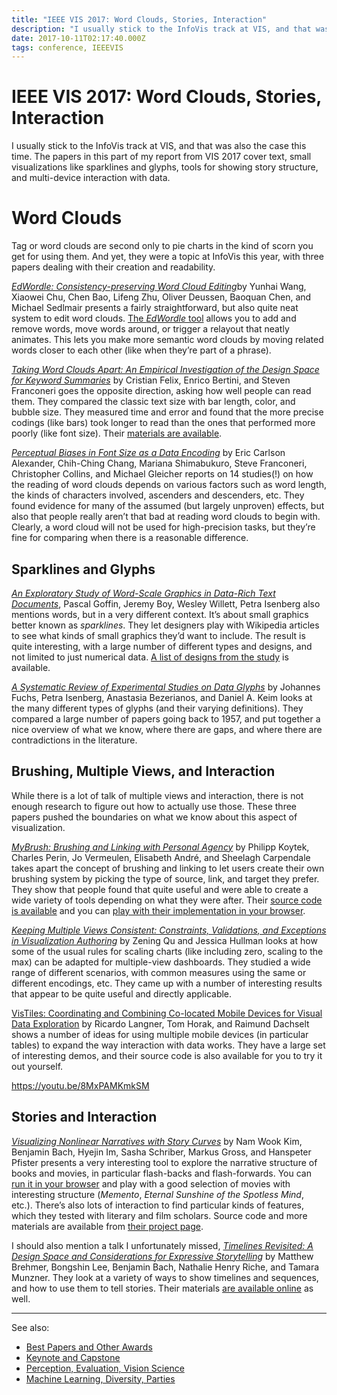 ```yaml
---
title: "IEEE VIS 2017: Word Clouds, Stories, Interaction"
description: "I usually stick to the InfoVis track at VIS, and that was also the case this time. The papers in this part of my report from VIS 2017 cover text, small visualizations like sparklines and glyphs, tools for showing story structure, and multi-device interaction with data."
date: 2017-10-11T02:17:40.000Z
tags: conference, IEEEVIS
---
```


# IEEE VIS 2017: Word Clouds, Stories, Interaction

I usually stick to the InfoVis track at VIS, and that was also the case this time. The papers in this part of my report from VIS 2017 cover text, small visualizations like sparklines and glyphs, tools for showing story structure, and multi-device interaction with data.<!--more-->

<h1>Word Clouds</h1>

Tag or word clouds are second only to pie charts in the kind of scorn you get for using them. And yet, they were a topic at InfoVis this year, with three papers dealing with their creation and readability.

<a href="http://graphics.uni-konstanz.de/publikationen/Wang2018EdWordleConsistencypreserving/index.html"><em>EdWordle: Consistency-preserving Word Cloud Editing</em></a>by Yunhai Wang, Xiaowei Chu, Chen Bao, Lifeng Zhu, Oliver Deussen, Baoquan Chen, and Michael Sedlmair presents a fairly straightforward, but also quite neat system to edit word clouds. <a href="http://www.edwordle.net">The <em>EdWordle</em> tool</a> allows you to add and remove words, move words around, or trigger a relayout that neatly animates. This lets you make more semantic word clouds by moving related words closer to each other (like when they’re part of a phrase).

<a href="http://enrico.bertini.io/s/infovis17-word-clouds-apart.pdf"><em>Taking Word Clouds Apart: An Empirical Investigation of the Design Space for Keyword Summaries</em></a> by Cristian Felix, Enrico Bertini, and Steven Franconeri goes the opposite direction, asking how well people can read them. They compared the classic text size with bar length, color, and bubble size. They measured time and error and found that the more precise codings (like bars) took longer to read than the ones that performed more poorly (like font size). Their <a href="https://github.com/nyuvis/word-cloud">materials are available</a>.

<em><a href="http://vialab.science.uoit.ca/wp-content/papercite-data/pdf/shi2017fontsize.pdf">Perceptual Biases in Font Size as a Data Encoding</a></em> by Eric Carlson Alexander, Chih-Ching Chang, Mariana Shimabukuro, Steve Franconeri, Christopher Collins, and Michael Gleicher reports on 14 studies(!) on how the reading of word clouds depends on various factors such as word length, the kinds of characters involved, ascenders and descenders, etc. They found evidence for many of the assumed (but largely unproven) effects, but also that people really aren’t that bad at reading word clouds to begin with. Clearly, a word cloud will not be used for high-precision tasks, but they’re fine for comparing when there is a reasonable difference.

## Sparklines and Glyphs

<em><a href="https://hal.archives-ouvertes.fr/hal-01389998/document">An Exploratory Study of Word-Scale Graphics in Data-Rich Text Documents</a></em>, Pascal Goffin, Jeremy Boy, Wesley Willett, Petra Isenberg also mentions words, but in a very different context. It’s about small graphics better known as <em>sparklines</em>. They let designers play with Wikipedia articles to see what kinds of small graphics they’d want to include. The result is quite interesting, with a large number of different types and designs, and not limited to just numerical data. <a href="http://aviz.fr/wsv/?n=Research/wsv">A list of designs from the study</a> is available.

<a href="https://hal.inria.fr/hal-01378429/document"><em>A Systematic Review of Experimental Studies on Data Glyphs</em></a> by Johannes Fuchs, Petra Isenberg, Anastasia Bezerianos, and Daniel A. Keim looks at the many different types of glyphs (and their varying definitions). They compared a large number of papers going back to 1957, and put together a nice overview of what we know, where there are gaps, and where there are contradictions in the literature.

## Brushing, Multiple Views, and Interaction

While there is a lot of talk of multiple views and interaction, there is not enough research to figure out how to actually use those. These three papers pushed the boundaries on what we know about this aspect of visualization.

<em><a href="http://innovis.cpsc.ucalgary.ca/supplemental/MyBrush/">MyBrush: Brushing and Linking with Personal Agency</a></em> by Philipp Koytek, Charles Perin, Jo Vermeulen, Elisabeth André, and Sheelagh Carpendale takes apart the concept of brushing and linking to let users create their own brushing system by picking the type of source, link, and target they prefer. They show that people found that quite useful and were able to create a wide variety of tools depending on what they were after. Their <a href="https://github.com/philippkoytek/mybrush">source code is available</a> and you can <a href="http://innovis.cpsc.ucalgary.ca/supplemental/MyBrush/demo/">play with their implementation in your browser</a>.

<em><a href="http://idl.cs.washington.edu/papers/consistency">Keeping Multiple Views Consistent: Constraints, Validations, and Exceptions in Visualization Authoring</a></em> by Zening Qu and Jessica Hullman looks at how some of the usual rules for scaling charts (like including zero, scaling to the max) can be adapted for multiple-view dashboards. They studied a wide range of different scenarios, with common measures using the same or different encodings, etc. They came up with a number of interesting results that appear to be quite useful and directly applicable.

<a href="https://imld.de/en/research/research-projects/vistiles/">VisTiles: Coordinating and Combining Co-located Mobile Devices for Visual Data Exploration</a> by Ricardo Langner, Tom Horak, and Raimund Dachselt shows a number of ideas for using multiple mobile devices (in particular tables) to expand the way interaction with data works. They have a large set of interesting demos, and their source code is also available for you to try it out yourself.

https://youtu.be/8MxPAMKmkSM

## Stories and Interaction

<a href="https://vcg.seas.harvard.edu/publications/visualizing-nonlinear-narratives-with-story-curves"><em>Visualizing Nonlinear Narratives with Story Curves</em></a> by Nam Wook Kim, Benjamin Bach, Hyejin Im, Sasha Schriber, Markus Gross, and Hanspeter Pfister presents a very interesting tool to explore the narrative structure of books and movies, in particular flash-backs and flash-forwards. You can <a href="http://storyexplorer.namwkim.org/">run it in your browser</a> and play with a good selection of movies with interesting structure (<em>Memento</em>, <em>Eternal Sunshine of the Spotless Mind</em>, etc.). There’s also lots of interaction to find particular kinds of features, which they tested with literary and film scholars. Source code and more materials are available from <a href="[http://storycurve.namwkim.org]">their project page</a>.

I should also mention a talk I unfortunately missed, <em><a href="http://www.aviz.fr/~bbach/timelines/Brehmer2016timelines.pdf">Timelines Revisited: A Design Space and Considerations for Expressive Storytelling</a></em> by Matthew Brehmer, Bongshin Lee, Benjamin Bach, Nathalie Henry Riche, and Tamara Munzner. They look at a variety of ways to show timelines and sequences, and how to use them to tell stories. Their materials <a href="http://timelinesrevisited.github.io">are available online</a> as well.

<hr />

See also:

<ul>
    <li><a href="https://eagereyes.org/blog/2017/ieee-vis-2017-best-papers-keynote-capstone">Best Papers and Other Awards</a></li>
    <li><a href="https://eagereyes.org/blog/2017/ieee-vis-2017-keynote-and-capstone">Keynote and Capstone</a></li>
    <li><a href="https://eagereyes.org/blog/2017/ieee-vis-2017-perception-evaluation-vision">Perception, Evaluation, Vision Science</a></li>
    <li><a href="https://eagereyes.org/blog/2017/ieee-vis-2017-machine-learning-diversity-parties">Machine Learning, Diversity, Parties</a></li>
</ul>


